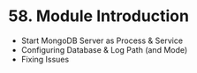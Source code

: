 # 58. Module Introduction

- Start MongoDB Server as Process & Service
- Configuring Database & Log Path (and Mode)
- Fixing Issues
